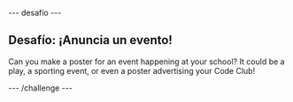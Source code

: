 \--- desafío \---

## Desafío: ¡Anuncia un evento!

Can you make a poster for an event happening at your school? It could be a play, a sporting event, or even a poster advertising your Code Club!

\--- /challenge \---